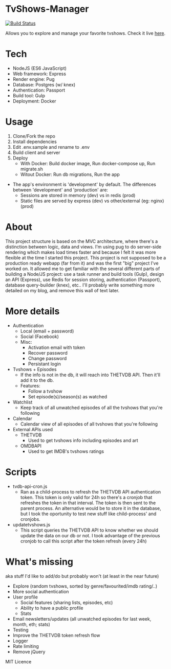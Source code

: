 # TvShows-Manager

[![Build Status](https://travis-ci.org/nip10/tvshows-manager.svg?branch=master)](https://travis-ci.org/nip10/tvshows-manager)

Allows you to explore and manage your favorite tvshows.
Check it live [here](https://www.p.dcdev.pt/tsm).

# Tech

- NodeJS (ES6 JavaScript)
- Web framework: Express
- Render engine: Pug
- Database: Postgres (w/ knex)
- Authentication: Passport
- Build tool: Gulp
- Deployment: Docker

# Usage

1. Clone/Fork the repo
2. Install dependencies
3. Edit .env.sample and rename to .env
4. Build client and server
5. Deploy
    - With Docker: Build docker image, Run docker-compose up, Run migrate.sh
    - Witout Docker: Run db migrations, Run the app

- The app's environment is 'development' by default. The differences between 'development' and 'production' are:
    - Sessions are stored in memory (dev) vs in redis (prod)
    - Static files are served by express (dev) vs other/external (eg: nginx) (prod)

# About

This project structure is based on the MVC architecture, where there's a distinction between logic, data and views. I'm using pug to do server-side rendering which makes load times faster and because I felt it was more flexible at the time I started this project. This project is not supposed to be a production ready webapp (far from it) and was the first "big" project I've worked on. It allowed me to get familiar with the several different parts of building a Node/JS project: use a task runner and build tools (Gulp), design an API (Express), use Redis for session storing, authentication (Passport), database query-builder (knex), etc.. I'll probably write something more detailed on my blog, and remove this wall of text later.

# More details
- Authentication
    - Local (email + password)
    - Social (Facebook)
    - Misc:
        - Activation email with token
        - Recover password
        - Change password
        - Persistant login
- Tvshows + Episodes
    - If the info is not in the db, it will reach into THETVDB API. Then it'll add it to the db.
    - Features:
        - Follow a tvshow
        - Set episode(s)/season(s) as watched
- Watchlist
    - Keep track of all unwatched episodes of all the tvshows that you're following
- Calendar
    - Calendar view of all episodes of all tvshows that you're following
- External APIs used
    - THETVDB
        - Used to get tvshows info including episodes and art
    - OMDBAPI
        - Used to get IMDB's tvshows ratings

# Scripts
- tvdb-api-cron.js
    - Ran as a child-process to refresh the THETVDB API authentication token. This token is only valid
for 24h so there's a cronjob that refreshes the token in that interval. The token is then sent to the
parent process. An alternative would be to store it in the database, but I took the oportunity to test
new stuff like child-process' and cronjobs.
- updatetvshows.js
    - This script queries the THETVDB API to know whether we should update the data on our db or not.
I took advantage of the previous cronjob to call this script after the token refresh (every 24h)

# What's missing
aka stuff I'd like to add/do but probably won't (at least in the near future)

- Explore (random tvshows, sorted by genre/favourited/imdb rating/..)
- More social authentication
- User profile
    -  Social features (sharing lists, episodes, etc)
    -  Ability to have a public profile
    -  Stats
- Email newsletters/updates (all unwatched episodes for last week, month, eth; stats)
- Testing
- Improve the THETVDB token refresh flow
- Logger
- Rate limiting
- Remove jQuery

MIT Licence